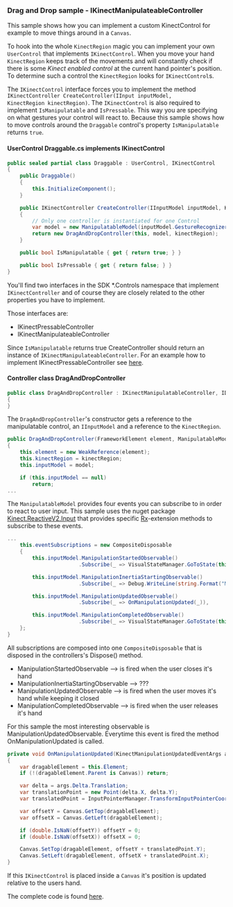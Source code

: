 ### Drag and Drop sample - IKinectManipulateableController

This sample shows how you can implement a custom KinectControl for example to move things around in a <code>Canvas</code>.

To hook into the whole <code>KinectRegion</code> magic you can implement your own <code>UserControl</code> that implements <code>IKinectControl</code>.
When you move your hand <code>KinectRegion</code> keeps track of the movements and will constantly check if there is some <i>Kinect enabled control</i> at the current hand pointer's position.
To determine such a control the <code>KinectRegion</code> looks for <code>IKinectControl</code>s.

The <code>IKinectControl</code> interface forces you to implement the method <code>IKinectController CreateController(IInput inputModel, KinectRegion kinectRegion)</code>.
The <code>IKinectControl</code> is also required to implement <code>IsManipulatable</code> and <code>IsPressable</code>.
This way you are specifying on what gestures your control will react to.
Because this sample shows how to move controls around the <code>Draggable</code> control's property <code>IsManipulatable</code> returns <code>true</code>.

#### UserControl Draggable.cs implements IKinectControl
```c#
public sealed partial class Draggable : UserControl, IKinectControl
{
    public Draggable()
    {
        this.InitializeComponent();
    }

    public IKinectController CreateController(IInputModel inputModel, KinectRegion kinectRegion)
    {
        // Only one controller is instantiated for one Control
        var model = new ManipulatableModel(inputModel.GestureRecognizer.GestureSettings, this);
        return new DragAndDropController(this, model, kinectRegion);
    }

    public bool IsManipulatable { get { return true; } }

    public bool IsPressable { get { return false; } }
}
```

You'll find two interfaces in the SDK *.Controls namespace that implement <code>IKinectController</code> and of course they are closely related to the other properties you have to implement.

Those interfaces are:
- IKinectPressableController
- IKinectManipulateableController

Since <code>IsManipulatable</code> returns true CreateController should return an instance of <code>IKinectManipulateableController</code>.
For an example how to implement IKinectPressableController see [here](https://github.com/MarcusKohnert/Kinect.ReactiveV2/tree/master/Samples/PressableControllerWinStore).

####  Controller class DragAndDropController
```c#
public class DragAndDropController : IKinectManipulatableController, IDisposable
{
}
```

The <code>DragAndDropController</code>'s constructor gets a reference to the manipulatable control, an <code>IInputModel</code> and a reference to the <code>KinectRegion</code>.

```c#
public DragAndDropController(FrameworkElement element, ManipulatableModel model, KinectRegion kinectRegion)
{
    this.element = new WeakReference(element);
    this.kinectRegion = kinectRegion;
    this.inputModel = model;

    if (this.inputModel == null)
        return;
...
```

The <code>ManipulatableModel</code> provides four events you can subscribe to in order to react to user input.
This sample uses the nuget package [Kinect.ReactiveV2.Input](https://www.nuget.org/packages/Kinect.ReactiveV2.Input/) that provides specific [Rx](http://rx.codeplex.com/)-extension methods to subscribe to these events.

```c#
...
    this.eventSubscriptions = new CompositeDisposable 
    {
        this.inputModel.ManipulationStartedObservable()
                       .Subscribe(_ => VisualStateManager.GoToState(this.Control, "Focused", true)),

        this.inputModel.ManipulationInertiaStartingObservable()
                       .Subscribe(_ => Debug.WriteLine(string.Format("ManipulationInertiaStarting: {0}, ", DateTime.Now))),

        this.inputModel.ManipulationUpdatedObservable()
                       .Subscribe(_ => OnManipulationUpdated(_)),

        this.inputModel.ManipulationCompletedObservable()
                       .Subscribe(_ => VisualStateManager.GoToState(this.Control, "Unfocused", true)),
    };
}
```

All subscriptions are composed into one <code>CompositeDisposable</code> that is disposed in the controllers's Dispose() method.

+ ManipulationStartedObservable --> is fired when the user closes it's hand
+ ManipulationInertiaStartingObservable --> ???
+ ManipulationUpdatedObservable --> is fired when the user moves it's hand while keeping it closed
+ ManipulationCompletedObservable --> is fired when the user releases it's hand

For this sample the most interesting observable is ManipulationUpdatedObservable. Everytime this event is fired the method OnManipulationUpdated is called.

```c#
private void OnManipulationUpdated(KinectManipulationUpdatedEventArgs args)
{
    var dragableElement = this.Element;
    if (!(dragableElement.Parent is Canvas)) return;

    var delta = args.Delta.Translation;
    var translationPoint = new Point(delta.X, delta.Y);
    var translatedPoint = InputPointerManager.TransformInputPointerCoordinatesToWindowCoordinates(translationPoint, this.kinectRegion.Bounds);

    var offsetY = Canvas.GetTop(dragableElement);
    var offsetX = Canvas.GetLeft(dragableElement);

    if (double.IsNaN(offsetY)) offsetY = 0;
    if (double.IsNaN(offsetX)) offsetX = 0;

    Canvas.SetTop(dragableElement, offsetY + translatedPoint.Y);
    Canvas.SetLeft(dragableElement, offsetX + translatedPoint.X);
}
```

If this <code>IKinectControl</code> is placed inside a <code>Canvas</code> it's position is updated relative to the users hand.

The complete code is found [here](https://github.com/MarcusKohnert/Kinect.ReactiveV2/tree/master/Samples/DragAndDropWinStore).